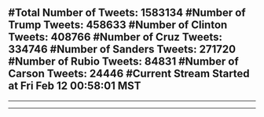 #Total Number of Tweets: 1583134 
#Number of Trump Tweets: 458633
#Number of Clinton Tweets: 408766
#Number of Cruz Tweets: 334746
#Number of Sanders Tweets: 271720
#Number of Rubio Tweets: 84831
#Number of Carson Tweets: 24446
#Current Stream Started at Fri Feb 12 00:58:01 MST
---
---
---
